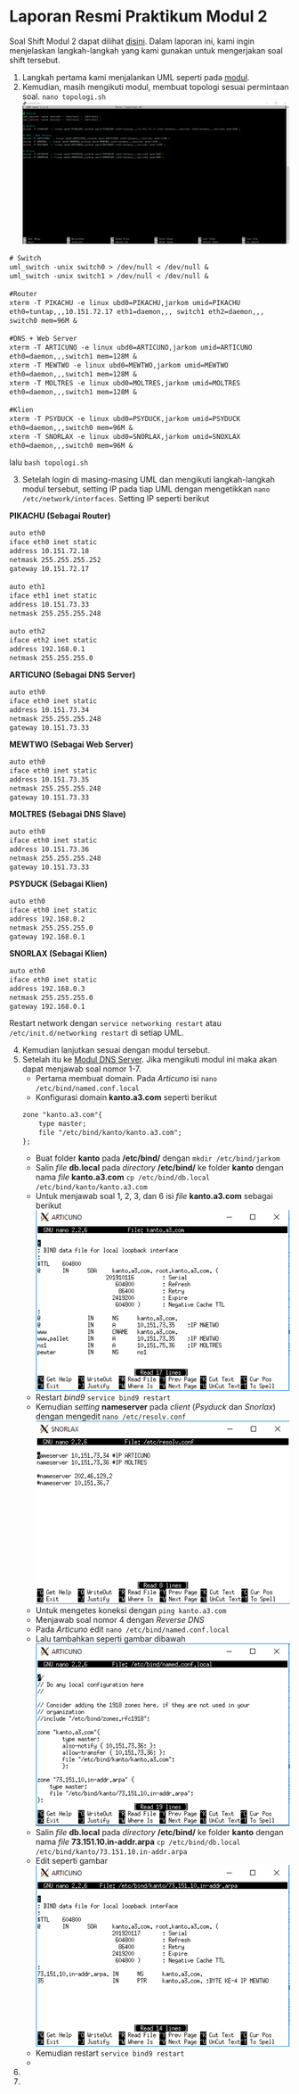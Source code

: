 
# Laporan Resmi Praktikum Modul 2

Soal Shift Modul 2 dapat dilihat [disini](Soal/Soal%20Shift%20Modul%202.pdf). Dalam laporan ini, kami ingin menjelaskan langkah-langkah yang kami gunakan untuk mengerjakan soal shift tersebut.

1. Langkah pertama kami menjalankan UML seperti pada [modul](https://github.com/afrchmdi/Jarkom-Modul-Pengenalan-UML).
2. Kemudian, masih mengikuti modul, membuat topologi sesuai permintaan soal. `nano topologi.sh`
![topologi](/Gambar/topologi.png)

```shell
# Switch
uml_switch -unix switch0 > /dev/null < /dev/null &
uml_switch -unix switch1 > /dev/null < /dev/null &

#Router
xterm -T PIKACHU -e linux ubd0=PIKACHU,jarkom umid=PIKACHU eth0=tuntap,,,10.151.72.17 eth1=daemon,,, switch1 eth2=daemon,,, switch0 mem=96M &

#DNS + Web Server
xterm -T ARTICUNO -e linux ubd0=ARTICUNO,jarkom umid=ARTICUNO eth0=daemon,,,switch1 mem=128M &
xterm -T MEWTWO -e linux ubd0=MEWTWO,jarkom umid=MEWTWO eth0=daemon,,,switch1 mem=128M &
xterm -T MOLTRES -e linux ubd0=MOLTRES,jarkom umid=MOLTRES eth0=daemon,,,switch1 mem=128M &

#Klien
xterm -T PSYDUCK -e linux ubd0=PSYDUCK,jarkom umid=PSYDUCK eth0=daemon,,,switch0 mem=96M &
xterm -T SNORLAX -e linux ubd0=SNORLAX,jarkom umid=SNOXLAX eth0=daemon,,,switch0 mem=96M &
```
lalu `bash topologi.sh`

3. Setelah login di masing-masing UML dan mengikuti langkah-langkah modul tersebut, setting IP pada tiap UML dengan mengetikkan `nano /etc/network/interfaces`. Setting IP seperti berikut

**PIKACHU (Sebagai Router)**
```
auto eth0
iface eth0 inet static
address 10.151.72.18
netmask 255.255.255.252
gateway 10.151.72.17

auto eth1
iface eth1 inet static
address 10.151.73.33
netmask 255.255.255.248

auto eth2
iface eth2 inet static
address 192.168.0.1
netmask 255.255.255.0
```

**ARTICUNO (Sebagai DNS Server)**
```
auto eth0
iface eth0 inet static
address 10.151.73.34
netmask 255.255.255.248
gateway 10.151.73.33
```

**MEWTWO (Sebagai Web Server)**
```
auto eth0
iface eth0 inet static
address 10.151.73.35
netmask 255.255.255.248
gateway 10.151.73.33
```

**MOLTRES (Sebagai DNS Slave)**
```
auto eth0
iface eth0 inet static
address 10.151.73.36
netmask 255.255.255.248
gateway 10.151.73.33
```

**PSYDUCK (Sebagai Klien)**
```
auto eth0
iface eth0 inet static
address 192.168.0.2
netmask 255.255.255.0
gateway 192.168.0.1
```

**SNORLAX (Sebagai Klien)**
```
auto eth0
iface eth0 inet static
address 192.168.0.3
netmask 255.255.255.0
gateway 192.168.0.1
```
Restart network dengan `service networking restart` atau `/etc/init.d/networking restart` di setiap UML.

4. Kemudian lanjutkan sesuai dengan modul tersebut.
5. Setelah itu ke [Modul DNS Server](https://github.com/ismail2803/Jarkom-modul-2-2019/blob/master/DNS/README.md). Jika mengikuti modul ini maka akan dapat menjawab soal nomor 1-7.
	- Pertama membuat domain. Pada *Articuno* isi `nano /etc/bind/named.conf.local`
	- Konfigurasi domain **kanto.a3.com** seperti berikut
	```shell
	zone "kanto.a3.com"{
		type master;
		file "/etc/bind/kanto/kanto.a3.com";
	};
	```
	- Buat folder **kanto** pada **/etc/bind/** dengan `mkdir /etc/bind/jarkom`
	- Salin *file* **db.local** pada *directory* **/etc/bind/** ke folder **kanto** dengan nama *file* **kanto.a3.com**
		`cp /etc/bind/db.local /etc/bind/kanto/kanto.a3.com`
	- Untuk menjawab soal 1, 2, 3, dan 6 isi *file* **kanto.a3.com** sebagai berikut
		![domain](/Gambar/kanto.PNG)
	- Restart *bind9* `service bind9 restart`
	- Kemudian *setting* **nameserver** pada *client* (*Psyduck* dan *Snorlax*) dengan mengedit `nano /etc/resolv.conf`
		![setting name server pada client](/Gambar/nameserver.PNG)
	- Untuk mengetes koneksi dengan `ping kanto.a3.com`
	- Menjawab soal nomor 4 dengan *Reverse DNS*
	- Pada *Articuno* edit `nano /etc/bind/named.conf.local`
	- Lalu tambahkan seperti gambar dibawah
		![Reverse DNS](/Gambar/reverse.PNG)
	- Salin *file* **db.local** pada *directory* **/etc/bind/** ke folder **kanto** dengan nama *file* **73.151.10.in-addr.arpa**
	`cp /etc/bind/db.local /etc/bind/kanto/73.151.10.in-addr.arpa`
	- Edit seperti gambar
		![Reverse DNS](/Gambar/reverse2.PNG)
	- Kemudian restart `service bind9 restart`
	- 
6. 
7. 